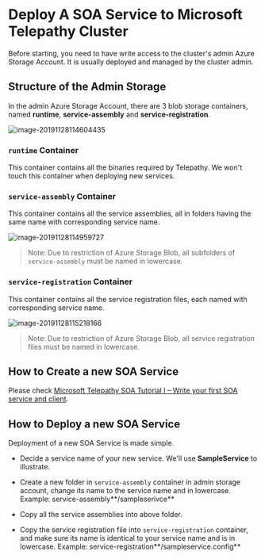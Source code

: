 # Deploy A SOA Service to Microsoft Telepathy Cluster

Before starting, you need to have write access to the cluster's admin Azure Storage Account. It is usually deployed and managed by the cluster admin.

## Structure of the Admin Storage 

In the admin Azure Storage Account, there are 3 blob storage containers, named **runtime**, **service-assembly** and **service-registration**.

![image-20191128114604435](C:\Users\hpcadmin\AppData\Roaming\Typora\typora-user-images\image-20191128114604435.png)

### `runtime` Container

This container contains all the binaries required by Telepathy. We won't touch this container when deploying new services.

### `service-assembly` Container

This container contains all the service assemblies, all in folders having the same name with corresponding service name.

![image-20191128114959727](C:\Users\hpcadmin\AppData\Roaming\Typora\typora-user-images\image-20191128114959727.png)

> Note: Due to restriction of Azure Storage Blob, all subfolders of `service-assembly`  must be named in lowercase.

### `service-registration` Container

This container contains all the service registration files, each named with corresponding service name.

![image-20191128115218166](C:\Users\hpcadmin\AppData\Roaming\Typora\typora-user-images\image-20191128115218166.png)

> Note: Due to restriction of Azure Storage Blob, all service registration files must be named in lowercase.

## How to Create a new SOA Service

Please check [Microsoft Telepathy SOA Tutorial I – Write your first SOA service and client](tutorial/soa-tutorial-1-write-your-first-soa-service-and-client.md).

## How to Deploy a new SOA Service

Deployment of a new SOA Service is made simple. 

- Decide a service name of your new service. We'll use **SampleService** to illustrate.

- Create a new folder in `service-assembly` container in admin storage account, change its name to the service name and in lowercase. Example: service-assembly**/sampleserivce**
- Copy all the service assemblies into above folder.
- Copy the service registration file into `service-registration` container, and make sure its name is identical to your service name and is in lowercase. Example: service-registration**/sampleservice.config**